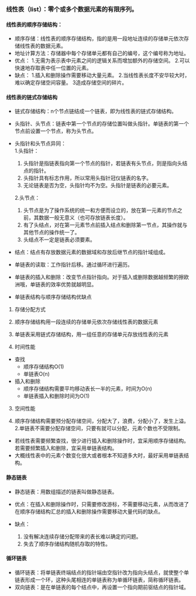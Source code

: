 ### 线性表（list）：零个或多个数据元素的有限序列。    
####  线性表的顺序存储结构：
- 顺序存储：线性表的顺序存储结构，指的是用一段地址连续的存储单元依次存储线性表的数据元素。
- 地址计算方法：存储器中每个存储单元都有自己的编号，这个编号称为地址。
- 优点：
  1.无需为表示表中元素之间的逻辑关系而增加额外的存储空间。
  2.可以快速地存取表中任一位置的元素。
- 缺点：
  1.插入和删除操作需要移动大量元素。
  2.当线性表长度不安华较大时，难以确定存储空间容量。
  3造成存储空间的碎片。
####  线性表的链式存储结构
- 链式存储结构：n个节点链结成一个链表，即为线性表的链式存储结构。
- 头指针、头节点：链表中第一个节点的存储位置叫做头指针。单链表的第一个节点前设置一个节点，称为头节点。
- 头指针和头节点异同：    
  1.头指针：    
    1. 头指针是指链表指向第一个节点的指针，若链表有头节点，则是指向头结点的指针。    
    2. 头指针具有标志作用，所以常用头指针冠仪链表的名字。    
    3. 无论链表是否为空，头指针均不为空。头指针是链表的必要元素。    
        
  2.头节点：        
    1. 头节点是为了操作系统的统一和方便而设立的，放在第一元素的节点之前，其数据一般无意义（也可存放链表长度）。
    2. 有了头结点，对在第一元素节点前插入结点和删除第一节点，其操作就与其他节点的操作统一了。
    3. 头结点不一定是链表必须要素。
- 结点：结点有存放数据元素的数据域和存放后继节点的指针域组成。
- 单链表的读取：工作指针后移。通过循环进行遍历。
- 单链表的插入和删除：改变节点指针指向。对于插入或删除数据越频繁的擦欧洲哦，单链表的效率优势就越明显。
- 单链表结构与顺序存储结构优缺点 

1. 存储分配方式

  1. 顺序存储结构用一段连续的存储单元依次存储线性表的数据元素
  2. 单链表采用链式存储结构，用一组任意的存储单元存放线性表的元素
  
2. 时间性能
  - 查找
    - 顺序存储结构O(1)
    - 单链表O(n)
  - 插入和删除
    - 顺序存储结构需要平均移动表长一半的元素，时间为O(n)
    - 单链表插入和删除时间为O(1) 
    
3. 空间性能

  1. 顺序存储结构需要预分配存储空间，分配大了，浪费，分配小了，发生上溢。
  2.单链表不需要分配存储空间，只要有就可以分配，元素个数也不受限制。
  
- 若线性表需要频繁查找，很少进行插入和删除操作时，宜采用顺序存储结构。若需要频繁插入和删除，宜采用单链表结构。
- 大概线性表中的元素个数变化很大或者根本不知道多大时，最好采用单链表结构。

#### 静态链表
- 静态链表：用数组描述的链表叫做静态链表。
- 优点：在插入和删除操作时，只需要修改游标，不需要移动元素，从而改进了在顺序存储结构汇总的插入和删除操作需要移动大量代码的缺点。
- 缺点：

  1. 没有解决连续存储分配带来的表长难以确定的问题。
  2. 失去了顺序存储结构随机存取的特性。
#### 循环链表
- 循环链表：将单链表终端结点的指针端由空指针改为指向头结点，就使整个单链表形成一个环，这种头尾相连的单链表称为单循环链表，简称循环链表。
- 双向链表：是在单链表的每个结点中，再设置一个指向期前驱结点的指针域。

